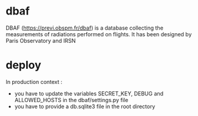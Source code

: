 # dbaf
DBAF (https://previ.obspm.fr/dbaf) is a database collecting the measurements of radiations performed on flights. 
It has been designed by Paris Observatory and IRSN

# deploy
In production context : 
- you have to update the variables SECRET_KEY, DEBUG and ALLOWED_HOSTS in the dbaf/settings.py file
- you have to provide a db.sqlite3 file in the root directory

